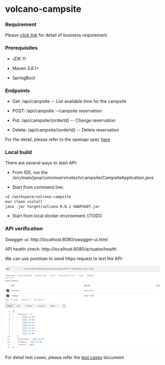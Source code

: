 # volcano-campsite


### Requirement

Please [click link](doc/requirement.md) for detail of business requirement

### Prerequisites

- JDK 11

- Maven 3.8.1+

- SpringBoot


### Endpoints

- Get: /api/campsite           -- List available time for the campsite


- POST: /api/campsite                  --campsite reservation


- Put:  /api/campsite/{orderId}        -- Change reservation


- Delete: /api/campsite/{orderId}      -- Delete reservation

For the detail, please refer to the openapi spec [here](src/main/resources/openapi.yaml)

### Local build

There are several ways to start API:

- From IDE, run the /src/main/java/com/mservicetech/campsite/CampsiteApplication.java

- Start from command line:

```text
cd /workspace/volcano-campsite
mvn clean install
java -jar target/volcano-0.0.1-SNAPSHOT.jar
```

- Start from local docker environment
//TODO
  

### API  verification

Swagger ui:  http://localhost:8080/swagger-ui.html

API health check:   http://localhost:8080/actuator/health

We can use postman to send https request to test the API:

![postman](doc/test.png)


For detail test cases, please refer the [test cases](doc/test_cases.md) document